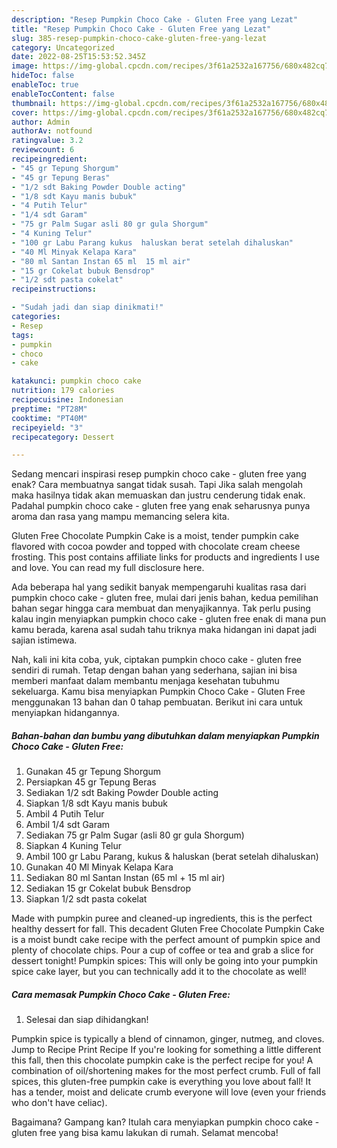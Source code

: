 ```yaml
---
description: "Resep Pumpkin Choco Cake - Gluten Free yang Lezat"
title: "Resep Pumpkin Choco Cake - Gluten Free yang Lezat"
slug: 385-resep-pumpkin-choco-cake-gluten-free-yang-lezat
category: Uncategorized
date: 2022-08-25T15:53:52.345Z
image: https://img-global.cpcdn.com/recipes/3f61a2532a167756/680x482cq70/pumpkin-choco-cake-gluten-free-foto-resep-utama.jpg
hideToc: false
enableToc: true
enableTocContent: false
thumbnail: https://img-global.cpcdn.com/recipes/3f61a2532a167756/680x482cq70/pumpkin-choco-cake-gluten-free-foto-resep-utama.jpg
cover: https://img-global.cpcdn.com/recipes/3f61a2532a167756/680x482cq70/pumpkin-choco-cake-gluten-free-foto-resep-utama.jpg
author: Admin
authorAv: notfound
ratingvalue: 3.2
reviewcount: 6
recipeingredient:
- "45 gr Tepung Shorgum"
- "45 gr Tepung Beras"
- "1/2 sdt Baking Powder Double acting"
- "1/8 sdt Kayu manis bubuk"
- "4 Putih Telur"
- "1/4 sdt Garam"
- "75 gr Palm Sugar asli 80 gr gula Shorgum"
- "4 Kuning Telur"
- "100 gr Labu Parang kukus  haluskan berat setelah dihaluskan"
- "40 Ml Minyak Kelapa Kara"
- "80 ml Santan Instan 65 ml  15 ml air"
- "15 gr Cokelat bubuk Bensdrop"
- "1/2 sdt pasta cokelat"
recipeinstructions:

- "Sudah jadi dan siap dinikmati!"
categories:
- Resep
tags:
- pumpkin
- choco
- cake

katakunci: pumpkin choco cake 
nutrition: 179 calories
recipecuisine: Indonesian
preptime: "PT28M"
cooktime: "PT40M"
recipeyield: "3"
recipecategory: Dessert

---
```



Sedang mencari inspirasi resep pumpkin choco cake - gluten free yang enak? Cara membuatnya sangat tidak susah. Tapi Jika salah mengolah maka hasilnya tidak akan memuaskan dan justru cenderung tidak enak. Padahal pumpkin choco cake - gluten free yang enak seharusnya punya aroma dan rasa yang mampu memancing selera kita.


Gluten Free Chocolate Pumpkin Cake is a moist, tender pumpkin cake flavored with cocoa powder and topped with chocolate cream cheese frosting. This post contains affiliate links for products and ingredients I use and love. You can read my full disclosure here.

Ada beberapa hal yang sedikit banyak mempengaruhi kualitas rasa dari pumpkin choco cake - gluten free, mulai dari jenis bahan, kedua pemilihan bahan segar hingga cara membuat dan menyajikannya. Tak perlu pusing kalau ingin menyiapkan pumpkin choco cake - gluten free enak di mana pun kamu berada, karena asal sudah tahu triknya maka hidangan ini dapat jadi sajian istimewa.


Nah, kali ini kita coba, yuk, ciptakan pumpkin choco cake - gluten free sendiri di rumah. Tetap dengan bahan yang sederhana, sajian ini bisa memberi manfaat dalam membantu menjaga kesehatan tubuhmu sekeluarga. Kamu bisa menyiapkan Pumpkin Choco Cake - Gluten Free menggunakan 13 bahan dan 0 tahap pembuatan. Berikut ini cara untuk menyiapkan hidangannya.

<!--inarticleads1-->

##### Bahan-bahan dan bumbu yang dibutuhkan dalam menyiapkan Pumpkin Choco Cake - Gluten Free:

1. Gunakan 45 gr Tepung Shorgum
1. Persiapkan 45 gr Tepung Beras
1. Sediakan 1/2 sdt Baking Powder Double acting
1. Siapkan 1/8 sdt Kayu manis bubuk
1. Ambil 4 Putih Telur
1. Ambil 1/4 sdt Garam
1. Sediakan 75 gr Palm Sugar (asli 80 gr gula Shorgum)
1. Siapkan 4 Kuning Telur
1. Ambil 100 gr Labu Parang, kukus &amp; haluskan (berat setelah dihaluskan)
1. Gunakan 40 Ml Minyak Kelapa Kara
1. Sediakan 80 ml Santan Instan (65 ml + 15 ml air)
1. Sediakan 15 gr Cokelat bubuk Bensdrop
1. Siapkan 1/2 sdt pasta cokelat


Made with pumpkin puree and cleaned-up ingredients, this is the perfect healthy dessert for fall. This decadent Gluten Free Chocolate Pumpkin Cake is a moist bundt cake recipe with the perfect amount of pumpkin spice and plenty of chocolate chips. Pour a cup of coffee or tea and grab a slice for dessert tonight! Pumpkin spices: This will only be going into your pumpkin spice cake layer, but you can technically add it to the chocolate as well! 

<!--inarticleads2-->

##### Cara memasak Pumpkin Choco Cake - Gluten Free:


1. Selesai dan siap dihidangkan!

Pumpkin spice is typically a blend of cinnamon, ginger, nutmeg, and cloves. Jump to Recipe Print Recipe If you&#39;re looking for something a little different this fall, then this chocolate pumpkin cake is the perfect recipe for you! A combination of oil/shortening makes for the most perfect crumb. Full of fall spices, this gluten-free pumpkin cake is everything you love about fall! It has a tender, moist and delicate crumb everyone will love (even your friends who don&#39;t have celiac). 

Bagaimana? Gampang kan? Itulah cara menyiapkan pumpkin choco cake - gluten free yang bisa kamu lakukan di rumah. Selamat mencoba!
